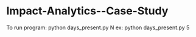 # Impact-Analytics--Case-Study

To run program: python days_present.py N
ex: python days_present.py 5

